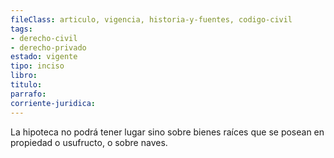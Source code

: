 ```yaml
---
fileClass: articulo, vigencia, historia-y-fuentes, codigo-civil
tags:
- derecho-civil
- derecho-privado
estado: vigente
tipo: inciso
libro:
titulo:
parrafo:
corriente-juridica:
---
```

La hipoteca no podrá tener lugar sino sobre bienes raíces que se posean en propiedad o usufructo, o sobre naves.